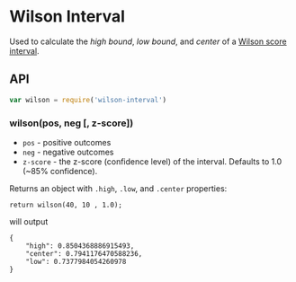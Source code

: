 # Wilson Interval

Used to calculate the *high bound*, *low bound*, and *center* of a [Wilson score interval](http://en.wikipedia.org/wiki/Binomial_proportion_confidence_interval#Wilson_score_interval).

## API

```js
var wilson = require('wilson-interval')
```

### wilson(pos, neg [, z-score])

- `pos` - positive outcomes
- `neg` - negative outcomes
- `z-score` - the z-score (confidence level) of the interval. Defaults to 1.0 (~85% confidence).

Returns an object with `.high`, `.low`, and `.center` properties:

```
return wilson(40, 10 , 1.0);
```
will output
```
{
	"high": 0.8504368886915493,
	"center": 0.7941176470588236,
	"low": 0.7377984054260978
}
```